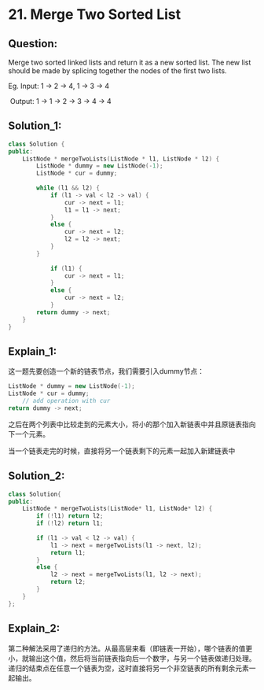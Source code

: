 # 21. Merge Two Sorted List

## Question:

Merge two sorted linked lists and return it as a new sorted list. The new list should be made by splicing together the nodes of the first two lists.

Eg. Input: 1 -> 2 -> 4, 1 -> 3 -> 4

​	   Output: 1 -> 1 -> 2 -> 3 -> 4 -> 4

## Solution_1:

```c++
class Solution {
public: 
    ListNode * mergeTwoLists(ListNode * l1, ListNode * l2) {
        ListNode * dummy = new ListNode(-1);
        ListNode * cur = dummy;
        
        while (l1 && l2) {
            if (l1 -> val < l2 -> val) {
                cur -> next = l1;
                l1 = l1 -> next;
            }
            else {
                cur -> next = l2;
                l2 = l2 -> next;
            }
        }
            
            if (l1) {
                cur -> next = l1;
            } 
            else {
                cur -> next = l2;
            }
        return dummy -> next;       
    }
}
```

## Explain_1:

这一题先要创造一个新的链表节点，我们需要引入dummy节点：

```c++
ListNode * dummy = new ListNode(-1);
ListNode * cur = dummy;
	// add operation with cur
return dummy -> next;
```

之后在两个列表中比较走到的元素大小，将小的那个加入新链表中并且原链表指向下一个元素。

当一个链表走完的时候，直接将另一个链表剩下的元素一起加入新建链表中

## Solution_2:

```c++
class Solution{
public:
    ListNode * mergeTwoLists(ListNode* l1, ListNode* l2) {
        if (!l1) return l2;
        if (!l2) return l1;
        
        if (l1 -> val < l2 -> val) {
            l1 -> next = mergeTwoLists(l1 -> next, l2);
            return l1;
        }
        else {
            l2 -> next = mergeTwoLists(l1, l2 -> next);
            return l2;
        }
    }
};
```

## Explain_2:

第二种解法采用了递归的方法。从最高层来看（即链表一开始），哪个链表的值更小，就输出这个值，然后将当前链表指向后一个数字，与另一个链表做递归处理。递归的结束点在任意一个链表为空，这时直接将另一个非空链表的所有剩余元素一起输出。